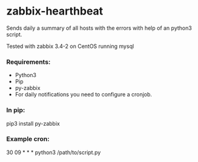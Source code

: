 # zabbix-hearthbeat
Sends daily a summary of all hosts with the errors with help of an python3 script. 

Tested with zabbix 3.4-2 on CentOS running mysql

### Requirements:
- Python3
- Pip
- py-zabbix
- For daily notifications you need to configure a cronjob.

### In pip:
pip3 install py-zabbix

### Example cron:
30 09 * * * python3 /path/to/script.py
